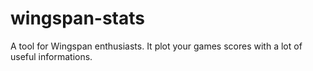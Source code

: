 # wingspan-stats
A tool for Wingspan enthusiasts. It plot your games scores with a lot of useful informations.
